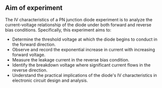 ## Aim of experiment
The IV characteristics of a PN junction diode experiment is to analyze the current-voltage relationship of the diode under both forward and reverse bias conditions. Specifically, this experiment aims to:

*   Determine the threshold voltage at which the diode begins to conduct in the forward direction.
*   Observe and record the exponential increase in current with increasing forward voltage.
*   Measure the leakage current in the reverse bias condition.
*   Identify the breakdown voltage where significant current flows in the reverse direction.
*   Understand the practical implications of the diode's IV characteristics in electronic circuit design and analysis.

